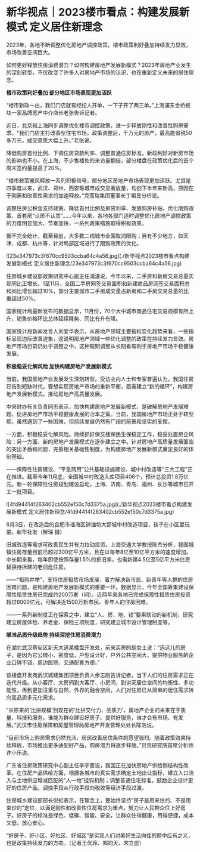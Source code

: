 # 新华视点｜2023楼市看点：构建发展新模式 定义居住新理念

2023年，各地不断调整优化房地产调控政策，楼市政策利好叠加持续发力显效，市场改善空间巨大。

如何更好释放住房消费潜力？如何构建房地产发展新模式？2023年房地产业发生的深刻转型，不仅改变了许多人对房地产市场的认识，也在重新定义未来的居住理念。

**楼市政策利好叠加 部分地区市场表现更加活跃**

“楼市新政一出，我们门店就有经纪人开单，一下子开了两三单。”上海浦东金桥板块一家品牌房产中介店长老张告诉记者。

近日，北京和上海同步调整优化楼市调控政策，进一步释放刚性和改善性购房需求。“我们门店主打改善型住宅市场。政策调整后，千万元的房产，最高能省税50多万元，成交意愿大幅上升。”老张说。

降低购房首付比例、下调住房贷款利率、调整普通住房标准，新政利好对新房市场的影响也不小。在上海，不少售楼处的来访量翻倍，部分楼盘在政策优化后的首个周末签约量提高了20%。

“楼市政策暖风释放一系列积极信号，部分地区房地产市场表现更加活跃。尤其是四季度以来，武汉、郑州、西安等城市成交显著放量，均创下半年来新高，原因在于刚需和改善性需求的加速释放。”克而瑞集团董事长丁祖昱分析说。

调整住房公积金支持政策、降低首付比例及房贷利率、发放购房补贴、优化限购政策、首套房“认房不认贷”……今年以来，各地各部门适时调整优化房地产调控政策的力度明显加大、节奏加快，一系列政策措施取得积极效果。

据不完全统计，截至目前，大多数二线城市全面取消限购；另有不少地方，如天津、成都、杭州等，针对局部区域进行了限购政策的优化。

![23e347973c3f670cc9503ccba64c4a56.jpg](./新华视点2023楼市看点构建发展新模式 定义居住新理念/23e347973c3f670cc9503ccba64c4a56.jpg)

住房城乡建设部政策研究中心副主任浦湛说，今年以来，二手房和新房交易总量实现同比正增长。1至11月，全国二手房网签交易面积和新建商品房网签交易面积总和同比增长超过10%，部分主要城市二手房成交量占新房和二手房交易总量的比重超过50%。

国家统计局最新发布的数据显示，11月份，70个大中城市商品住宅交易规模有所上升，销售价格环比总体延续降势、同比有升有降。

国家统计局新闻发言人刘爱华表示，从房地产领域主要指标变化趋势来看，一些指标呈现边际改善迹象，这说明房地产领域一些优化调整的政策在持续发力显效。房地产市场目前仍处于调整之中，这种短期调整从长期看有利于房地产市场平稳健康发展。

**积极稳妥化解风险 加快构建房地产发展新模式**

当前，我国房地产业发展发生深刻转型。受访业内人士和专家普遍认为，我国住房已告别短缺时代，要想实现房地产市场的重新平衡，亟需建立“新的循环”，构建房地产发展新模式，推动房地产高质量发展。

中央财办有关负责同志表示，加快构建房地产发展新模式，是破解房地产发展难题、促进房地产市场平稳健康发展的治本之策。当前，我国房地产市场正处于转型期，虽然遇到了一些困难，但持续发展仍然有广阔的前景和坚实的支撑。

一方面，积极稳妥化解风险。持续抓好保交楼保民生保稳定工作，稳妥处置房企风险；另一方面，新的房地产发展模式在逐步建立之中。针对房地产高质量发展面临的突出矛盾和问题，完善相关基础性制度，为构建房地产发展新模式奠定良好的体制基础。

——保障性住房建设、“平急两用”公共基础设施建设、城中村改造等“三大工程”正在推进。截至今年11月底，全国城中村改造入库项目406个，预计总投资1.8万亿元。新一轮保障性住房规划建设启动，上海、济南、青岛、福州、长沙等城市已开工一批项目。

![4fd94414f263402cb552e150c7d3375a.jpg](./新华视点2023楼市看点构建发展新模式 定义居住新理念/4fd94414f263402cb552e150c7d3375a.jpg)

8月3日，在改造后的合肥市瑶海区钟油坊大郢城中村改造项目，孩子在小区里玩耍。新华社发（解琛 摄）

旧城改造等需求可改善民生并有力拉动投资。上海交通大学教授陈杰分析，我国城镇住房存量目前已超过300亿平方米，且在以每年8亿至10亿平方米的速度增加。中长期来看，每年即使按照存量1.5%的折旧率，也需新建4.5亿至5亿平方米住房替换待拆建的老旧危住房。

——“租购并举”，支持住房租赁市场发展，着力解决新市民、新青年等人群的住房困难问题，是构建房地产发展新模式的重要一环。数据显示，今年全国筹集建设保障性租赁住房已完成约200万套（间）。近两年来各地已完成保障性租赁住房投资超过6000亿元，可解决近1500万新市民、青年人的住房困难。

——一系列新制度正在探索之中，建立“人、房、地、钱”要素联动的新机制，研究建立房屋体检、养老金、保险三项制度，研究建立城市设计管理制度等。

**瞄准品质升级趋势 持续深挖住房消费潜力**

在湖北武汉蔡甸区新天大道某楼盘开发处，前来买房的胡女士说：“选这儿的房子，是因为它公摊小、密度低，户型设计好，户外公共空间大，提供物业服务的企业口碑不错，周边医院、交通配套方便。”

该楼盘开发商武汉城建集团项目负责人余志刚告诉记者，当下人们的住房需求正在迭代升级。从小客厅、大房间到大客厅、小房间，到讲究居住空间的均衡性、多功能性，再到更加注重与自然、外界的融合空间，人们对住房已从简单的居住需求转向高品质多元化需求。

“从原来的‘比拼规模’到现在的‘比拼交付力、品质力’，房地产企业的未来在于质量、科技和服务，谁能为群众建设好房子、提供好服务，谁才会有市场、有发展。”武汉市住房保障和房屋管理局房地产开发管理处处长陈浩说。

“目前市场上购房需求仍然充沛，居民改善居住条件的愿望强烈。随着政策效果持续释放，市场推出更多适配好产品，购房潜力将逐步释放。”贝壳研究院首席分析师许小乐说。

广东省住房政策研究中心副主任李宇嘉说，我国正在加快房地产供给侧结构性改革。在住房产品供给方面，根据各城市的真实需求确定土地出让指标，建立人口流入与土地供应增减匹配的“人—地”挂钩机制；调整普通住宅标准，鼓励企业设计更好的住房产品，调控手段从行政手段向税收等经济手段过渡。

住房城乡建设部部长倪虹表示，在理念上，要始终坚持“房子是用来住的、不是用来炒的”定位，以满足刚性和改善性住房需求为重点，努力让人民群众住上好房子。好房子的标准是绿色、低碳、智能、安全，让群众住得健康，用得便捷，成本又低，放心安心。

“好房子、好小区、好社区、好城区”是实现人们对美好生活向往的题中应有之义，也是政策持续发力的方向。（记者王优玲、郑钧天、宋立崑）

